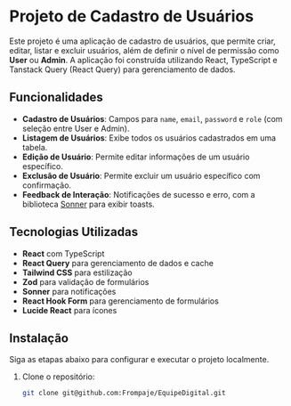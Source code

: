# Projeto de Cadastro de Usuários

Este projeto é uma aplicação de cadastro de usuários, que permite criar, editar, listar e excluir usuários, além de definir o nível de permissão como **User** ou **Admin**. A aplicação foi construída utilizando React, TypeScript e Tanstack Query (React Query) para gerenciamento de dados.

## Funcionalidades

- **Cadastro de Usuários**: Campos para `name`, `email`, `password` e `role` (com seleção entre User e Admin).
- **Listagem de Usuários**: Exibe todos os usuários cadastrados em uma tabela.
- **Edição de Usuário**: Permite editar informações de um usuário específico.
- **Exclusão de Usuário**: Permite excluir um usuário específico com confirmação.
- **Feedback de Interação**: Notificações de sucesso e erro, com a biblioteca [Sonner](https://sonner.dev/) para exibir toasts.

## Tecnologias Utilizadas

- **React** com TypeScript
- **React Query** para gerenciamento de dados e cache
- **Tailwind CSS** para estilização
- **Zod** para validação de formulários
- **Sonner** para notificações
- **React Hook Form** para gerenciamento de formulários
- **Lucide React** para ícones

## Instalação

Siga as etapas abaixo para configurar e executar o projeto localmente.

1. Clone o repositório:
   ```bash
   git clone git@github.com:Frompaje/EquipeDigital.git
   ```
